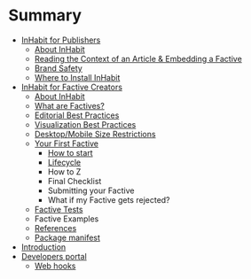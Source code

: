 # Summary

* [InHabit for Publishers](about-inhabit-js.md)
  * [About InHabit](about-inhabit-js.md)
  * [Reading the Context of an Article & Embedding a Factive](reading-the-context-of-an-article-and-embedding-a-factive.md)
  * [Brand Safety](brand-safety.md)
  * [Where to Install InHabit](where-to-install-inhabit-js.md)
* [InHabit for Factive Creators](README.md)
  * [About InHabit](factive-creation/introduction.md)
  * [What are Factives?](factive-creation/what-are-factives.md)
  * [Editorial Best Practices](factive-creation/editorial-best-practices.md)
  * [Visualization Best Practices](factive-creation/visualization-best-practices.md)
  * [Desktop/Mobile Size Restrictions](factive-creation/desktopmobile-size-restrictions.md)
  * [Your First Factive](factive-creation/README.md)
    * [How to start](factive-creation/how-to-start.md)
    * [Lifecycle](factive-creation/factive-life-cycle.md)
    * How to Z
    * Final Checklist
    * Submitting your Factive
    * What if my Factive gets rejected?
  * [Factive Tests](factive-creation/factive-tests.md)
  * Factive Examples
  * [References](factive-creation/references.md)
  * [Package manifest](inhabit_manifest.md)
* [Introduction](README.md)
* [Developers portal](developers-portal.md)
  * [Web hooks](developers-portal/web-hooks.md)

